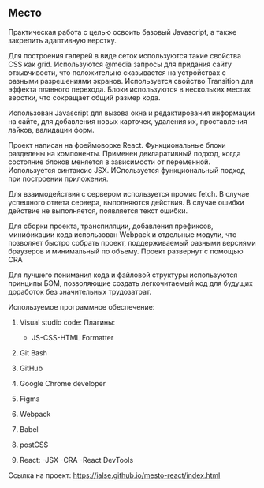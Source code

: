 ## Место

Практическая работа с целью освоить базовый Javascript, а также закрепить адаптивную верстку.

Для построения галерей в виде сеток используются такие свойства CSS как grid. Используются @media запросы для придания сайту отзывчивости, что положительно сказывается на устройствах с разными разрешениями экранов. Используется свойство Transition для эффекта плавного перехода. Блоки используются в нескольких местах верстки, что сокращает общий размер кода.

Использован Javascript для вызова окна и редактирования информации на сайте, для добавления новых карточек, удаления их, проставления лайков, валидации форм.

Проект написан на фреймоворке React. Функциональные блоки разделены на компоненты. Применен декларативный подход, когда состояние блоков меняется в зависимости от переменной. Используется синтаксис JSX. ИСпользуется функциональный подход при построении приложения.

Для взаимодействия с сервером используется промис fetch. В случае успешного ответа сервера, выполняются действия. В случае ошибки действие не выполняется, появляется текст ошибки.

Для сборки проекта, транспиляции, добавления префиксов, минификации кода использован Webpack и отдельные модули, что позволяет быстро собрать проект, поддерживаемый разными версиями браузеров и минимальный по объему. Проект развернут с помощью CRA

Для лучшего понимания кода и файловой структуры используются принципы БЭМ, позволяющие создать легкочитаемый код для будущих доработок без значительных трудозатрат.

Используемое программное обеспечение:

1. Visual studio code:
   Плагины:

   - JS-CSS-HTML Formatter

2. Git Bash
3. GitHub
4. Google Chrome developer
5. Figma
6. Webpack
7. Babel
8. postCSS
9. React:
    -JSX
    -CRA
    -React DevTools

Ссылка на проект: https://ialse.github.io/mesto-react/index.html
